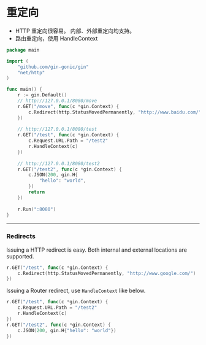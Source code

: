 # 重定向
- HTTP 重定向很容易。 内部、外部重定向均支持。
- 路由重定向，使用 HandleContext
```go
package main

import (
	"github.com/gin-gonic/gin"
	"net/http"
)

func main() {
	r := gin.Default()
	// http://127.0.0.1/8080/move
	r.GET("/move", func(c *gin.Context) {
		c.Redirect(http.StatusMovedPermanently, "http://www.baidu.com/")
	})
	
	// http://127.0.0.1/8080/test
	r.GET("/test", func(c *gin.Context) {
		c.Request.URL.Path = "/test2"
		r.HandleContext(c)
	})
	
	// http://127.0.0.1/8080/test2
	r.GET("/test2", func(c *gin.Context) {
		c.JSON(200, gin.H{
			"hello": "world",
		})
		return
	})
	
	r.Run(":8080")
}
```
---
### Redirects

Issuing a HTTP redirect is easy. Both internal and external locations are supported.

```go
r.GET("/test", func(c *gin.Context) {
	c.Redirect(http.StatusMovedPermanently, "http://www.google.com/")
})
```


Issuing a Router redirect, use `HandleContext` like below.

``` go
r.GET("/test", func(c *gin.Context) {
    c.Request.URL.Path = "/test2"
    r.HandleContext(c)
})
r.GET("/test2", func(c *gin.Context) {
    c.JSON(200, gin.H{"hello": "world"})
})
```